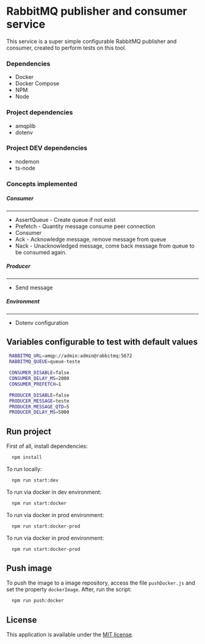 # RabbitMQ publisher and consumer service
This service is a super simple configurable RabbitMQ publisher and consumer, created to perform tests on this tool.

### Dependencies
* Docker
* Docker Compose
* NPM
* Node

### Project dependencies
* amqplib
* dotenv

### Project DEV dependencies
* nodemon
* ts-node

### Concepts implemented


##### Consumer
---

* AssertQueue - Create queue if not exist
* Prefetch - Quantity message consume peer connection 
* Consumer
* Ack - Acknowledge message, remove message from queue
* Nack - Unacknowledged message, come back message from queue to be consumed again.

##### Producer
---

* Send message

##### Environment
---

* Dotenv configuration

## Variables configurable to test with default values

 ```bash
  RABBITMQ_URL=amqp://admin:admin@rabbitmq:5672
  RABBITMQ_QUEUE=queue-teste

  CONSUMER_DISABLE=false
  CONSUMER_DELAY_MS=2000
  CONSUMER_PREFETCH=1

  PRODUCER_DISABLE=false
  PRODUCER_MESSAGE=teste
  PRODUCER_MESSAGE_QTD=5
  PRODUCER_DELAY_MS=5000
```

## Run project

First of all, install dependencies:

```bash
  npm install
```

To run locally:

```bash
  npm run start:dev
```

To run via docker in dev environment:

```bash
  npm run start:docker
```

To run via docker in prod environment:

```bash
  npm run start:docker-prod
```

To run via docker in prod environment:

```bash
  npm run start:docker-prod
```

## Push image

To push the image to a image repository, access the file `pushDocker.js` and set the property `dockerImage`. After, run the script:

```bash
  npm run push:docker
```

## License

This application is available under the
[MIT license](https://opensource.org/licenses/MIT).







  
